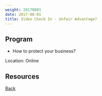 ```yaml
---
weight: 20170801
date: 2017-08-01
title: Video Check In - Unfair Advantage?
---
```


## Program

* How to protect your business?

Location: Online

## Resources


[Back](/schedule)